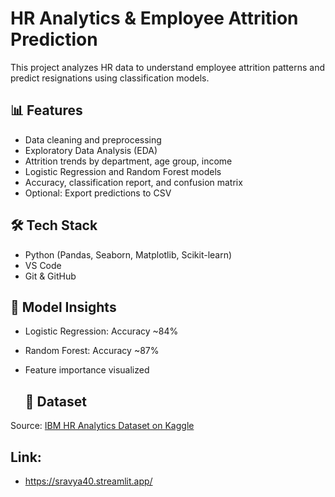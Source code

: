 # HR Analytics & Employee Attrition Prediction

This project analyzes HR data to understand employee attrition patterns and predict resignations using classification models.

## 📊 Features

- Data cleaning and preprocessing
- Exploratory Data Analysis (EDA)
- Attrition trends by department, age group, income
- Logistic Regression and Random Forest models
- Accuracy, classification report, and confusion matrix
- Optional: Export predictions to CSV

## 🛠️ Tech Stack

- Python (Pandas, Seaborn, Matplotlib, Scikit-learn)
- VS Code
- Git & GitHub

## 🧠 Model Insights

- Logistic Regression: Accuracy ~84%
- Random Forest: Accuracy ~87%
- Feature importance visualized

  ## 📎 Dataset

Source: [IBM HR Analytics Dataset on Kaggle](https://www.kaggle.com/datasets/pavansubhasht/ibm-hr-analytics-attrition-dataset)


## Link: 
- https://sravya40.streamlit.app/
